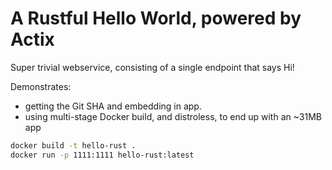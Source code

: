 # A Rustful Hello World, powered by Actix

Super trivial webservice, consisting of a single endpoint that says Hi!

Demonstrates:

* getting the Git SHA and embedding in app.
* using multi-stage Docker build, and distroless, to end up with an ~31MB app

```bash
docker build -t hello-rust .
docker run -p 1111:1111 hello-rust:latest
```

